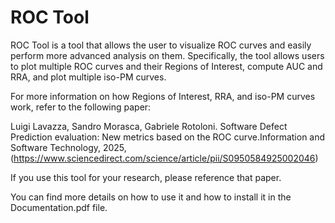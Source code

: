 # ROC Tool

ROC Tool is a tool that allows the user to visualize ROC curves and easily perform more advanced analysis on them. Specifically, the tool allows users to plot multiple ROC curves and their Regions of Interest, compute AUC and RRA, and plot multiple iso-PM curves.

For more information on how Regions of Interest, RRA, and iso-PM curves work, refer to the following paper:

Luigi Lavazza, Sandro Morasca, Gabriele Rotoloni. Software Defect Prediction evaluation: New metrics based on the ROC curve.Information and Software Technology, 2025, (https://www.sciencedirect.com/science/article/pii/S0950584925002046)


If you use this tool for your research, please reference that paper.

You can find more details on how to use it and how to install it in the Documentation.pdf file.

